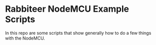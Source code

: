 # Rabbiteer NodeMCU Example Scripts
In this repo are some scripts that show generally how to do a few things with the NodeMCU.

